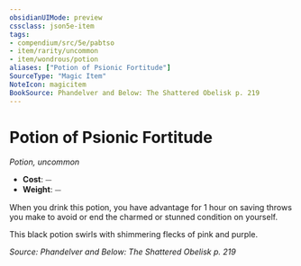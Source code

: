 ```yaml
---
obsidianUIMode: preview
cssclass: json5e-item
tags:
- compendium/src/5e/pabtso
- item/rarity/uncommon
- item/wondrous/potion
aliases: ["Potion of Psionic Fortitude"]
SourceType: "Magic Item"
NoteIcon: magicitem
BookSource: Phandelver and Below: The Shattered Obelisk p. 219
---
```

# Potion of Psionic Fortitude
*Potion, uncommon*  

- **Cost**: ⏤
- **Weight**: ⏤

When you drink this potion, you have advantage for 1 hour on saving throws you make to avoid or end the charmed or stunned condition on yourself.

This black potion swirls with shimmering flecks of pink and purple.

*Source: Phandelver and Below: The Shattered Obelisk p. 219*